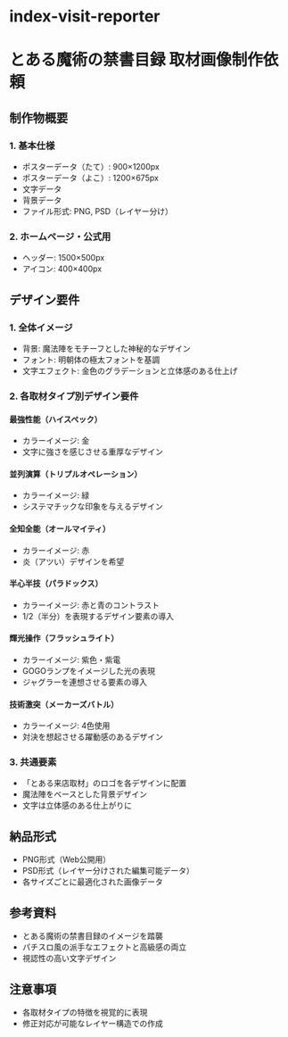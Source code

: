 # index-visit-reporter

# とある魔術の禁書目録 取材画像制作依頼

## 制作物概要

### 1. 基本仕様
- ポスターデータ（たて）: 900×1200px
- ポスターデータ（よこ）: 1200×675px
- 文字データ
- 背景データ
- ファイル形式: PNG, PSD（レイヤー分け）

### 2. ホームページ・公式用
- ヘッダー: 1500×500px
- アイコン: 400×400px

## デザイン要件

### 1. 全体イメージ
- 背景: 魔法陣をモチーフとした神秘的なデザイン
- フォント: 明朝体の極太フォントを基調
- 文字エフェクト: 金色のグラデーションと立体感のある仕上げ

### 2. 各取材タイプ別デザイン要件

#### 最強性能（ハイスペック）
- カラーイメージ: 金
- 文字に強さを感じさせる重厚なデザイン

#### 並列演算（トリプルオペレーション）
- カラーイメージ: 緑
- システマチックな印象を与えるデザイン

#### 全知全能（オールマイティ）
- カラーイメージ: 赤
- 炎（アツい）デザインを希望

#### 半心半技（パラドックス）
- カラーイメージ: 赤と青のコントラスト
- 1/2（半分）を表現するデザイン要素の導入

#### 輝光操作（フラッシュライト）
- カラーイメージ: 紫色・紫電
- GOGOランプをイメージした光の表現
- ジャグラーを連想させる要素の導入

#### 技術激突（メーカーズバトル）
- カラーイメージ: 4色使用
- 対決を想起させる躍動感のあるデザイン

### 3. 共通要素
- 「とある来店取材」のロゴを各デザインに配置
- 魔法陣をベースとした背景デザイン
- 文字は立体感のある仕上がりに

## 納品形式
- PNG形式（Web公開用）
- PSD形式（レイヤー分けされた編集可能データ）
- 各サイズごとに最適化された画像データ

## 参考資料
- とある魔術の禁書目録のイメージを踏襲
- パチスロ風の派手なエフェクトと高級感の両立
- 視認性の高い文字デザイン

## 注意事項
- 各取材タイプの特徴を視覚的に表現
- 修正対応が可能なレイヤー構造での作成
